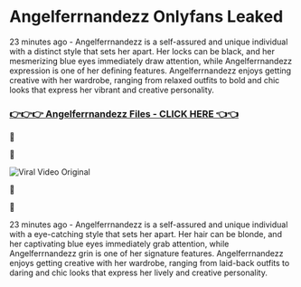 # Angelferrnandezz Onlyfans Leaked

<p>23 minutes ago - Angelferrnandezz is a self-assured and unique individual with a distinct style that sets her apart. Her locks can be black, and her mesmerizing blue eyes immediately draw attention, while Angelferrnandezz expression is one of her defining features. Angelferrnandezz enjoys getting creative with her wardrobe, ranging from relaxed outfits to bold and chic looks that express her vibrant and creative personality.</p><p>
<h3><a href="https://fansleaks.com-getfree.pro/angelferrnandezz" rel="nofollow">👉👉👉 Angelferrnandezz Files - CLICK HERE 👈👈</a></h3>
<p>🔻</p>
<p>🔻</p> <p>
<a href="https://fansleaks.com-getfree.pro/angelferrnandezz" rel="nofollow"><img src="https://i.imgur.com/0ZbtXZ5.gif" alt="Viral Video Original" style="max-width: 100%; display: inline-block;" data-target="animated-image.originalImage"></a>
<p>🔻</p>
<p>🔻</p> <p>23 minutes ago - Angelferrnandezz is a self-assured and unique individual with a eye-catching style that sets her apart. Her hair can be blonde, and her captivating blue eyes immediately grab attention, while Angelferrnandezz grin is one of her signature features. Angelferrnandezz enjoys getting creative with her wardrobe, ranging from laid-back outfits to daring and chic looks that express her lively and creative personality.</p>